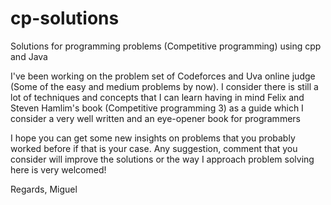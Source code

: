 # cp-solutions
Solutions for programming problems (Competitive programming) using cpp and Java

I've been working on the problem set of Codeforces and Uva online judge (Some of the easy and medium problems by now). 
I consider there is still a lot of techniques and concepts that I can learn having in mind Felix and Steven Hamlim's book 
(Competitive programming 3) as a guide which I consider a very well written and an eye-opener book for programmers

I hope you can get some new insights on problems that you probably worked before if that is your case. Any suggestion, comment that 
you consider will improve the solutions or the way I approach problem solving here is very welcomed!

Regards, 
Miguel
